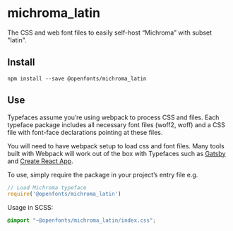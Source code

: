 
# michroma_latin

The CSS and web font files to easily self-host “Michroma” with subset "latin".

## Install

`npm install --save @openfonts/michroma_latin`

## Use

Typefaces assume you’re using webpack to process CSS and files. Each typeface
package includes all necessary font files (woff2, woff) and a CSS file with
font-face declarations pointing at these files.

You will need to have webpack setup to load css and font files. Many tools built
with Webpack will work out of the box with Typefaces such as [Gatsby](https://github.com/gatsbyjs/gatsby)
and [Create React App](https://github.com/facebookincubator/create-react-app).

To use, simply require the package in your project’s entry file e.g.

```javascript
// Load Michroma typeface
require('@openfonts/michroma_latin')
```

Usage in SCSS:
```scss
@import "~@openfonts/michroma_latin/index.css";
```
